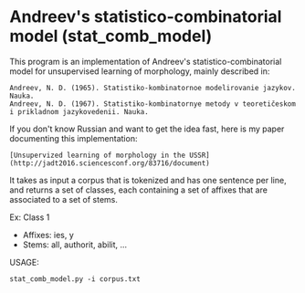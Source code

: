 # Andreev's statistico-combinatorial model (stat_comb_model)

This program is an implementation of Andreev's statistico-combinatorial
model for unsupervised learning of morphology, mainly described in:

	Andreev, N. D. (1965). Statistiko-kombinatornoe modelirovanie jazykov. Nauka.
	Andreev, N. D. (1967). Statistiko-kombinatornye metody v teoretičeskom i prikladnom jazykovedenii. Nauka.

If you don't know Russian and want to get the idea fast, here is my paper
documenting this implementation:

	[Unsupervized learning of morphology in the USSR](http://jadt2016.sciencesconf.org/83716/document)

It takes as input a corpus that is tokenized and has one sentence per
line, and returns a set of classes, each containing a set of affixes
that are associated to a set of stems.

Ex: Class 1
- Affixes: ies, y
- Stems: all, authorit, abilit, ...

USAGE:

	stat_comb_model.py -i corpus.txt
